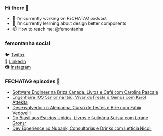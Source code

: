 ### Hi there 👋

- 🔭 I’m currently working on FECHATAG podcast
- 🌱 I’m currently learning about design better components
- 📫 How to reach me: @femontanha

### femontanha social

🐦 [Twitter](https://twitter.com/femontanha)<br>
💼 [Linkedin](https://www.linkedin.com/in/femontanha)<br>
📷 [Instagram](http://instagram.com/fellipeazambuja)<br>

### FECHATAG episodes 🎤

<!-- BLOG-POST-LIST:START -->
- [Software Engineer na Briza Canada, Livros e Café com Carolina Pascale](https://anchor.fm/fechatagpodcast/episodes/Software-Engineer-na-Briza-Canada--Livros-e-Caf-com-Carolina-Pascale-e18ii8m)
- [Engenheira IOS Senior na Itaú, Viver de Freela e Games com Karol Attekita](https://anchor.fm/fechatagpodcast/episodes/Engenheira-IOS-Senior-na-Ita--Viver-de-Freela-e-Games-com-Karol-Attekita-e185l38)
- [Desenvolvedor na Alemanha, Curso de Testes e Bike com Fábio Vedovelli](https://anchor.fm/fechatagpodcast/episodes/Desenvolvedor-na-Alemanha--Curso-de-Testes-e-Bike-com-Fbio-Vedovelli-e17scbg)
- [Do Brasil aos Estados Unidos, Livros e Culinária Sulista com Loiane Groner](https://anchor.fm/fechatagpodcast/episodes/Do-Brasil-aos-Estados-Unidos--Livros-e-Culinria-Sulista-com-Loiane-Groner-e17k7g1)
- [Dev Experience no Nubank, Consultorias e Drinks com Letticia Nicoli](https://anchor.fm/fechatagpodcast/episodes/Dev-Experience-no-Nubank--Consultorias-e-Drinks-com-Letticia-Nicoli-e17f0gl)
<!-- BLOG-POST-LIST:END -->